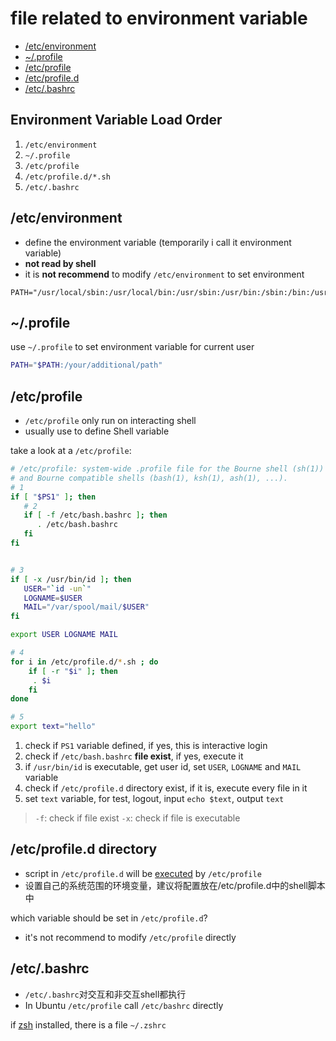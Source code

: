 # file related to environment variable

* [/etc/environment](#etcenvironment)
* [~/.profile](#profile)
* [/etc/profile](#etcprofile)
* [/etc/profile.d](#etcprofiled)
* [/etc/.bashrc](#etcbashrc)

## Environment Variable Load Order

1. `/etc/environment`
2. `~/.profile`
3. `/etc/profile`
4. `/etc/profile.d/*.sh`
5. `/etc/.bashrc`

## /etc/environment

- define the environment variable (temporarily i call it environment variable)
- **not read by shell**
- it is **not recommend** to modify `/etc/environment` to set environment

```
PATH="/usr/local/sbin:/usr/local/bin:/usr/sbin:/usr/bin:/sbin:/bin:/usr/games:/usr/local/games"
```

## ~/.profile

use `~/.profile` to set environment variable for current user

```sh
PATH="$PATH:/your/additional/path"
```

## /etc/profile

- `/etc/profile` only run on interacting shell
- usually use to define Shell variable

take a look at a `/etc/profile`:

```bash
# /etc/profile: system-wide .profile file for the Bourne shell (sh(1))
# and Bourne compatible shells (bash(1), ksh(1), ash(1), ...).
# 1
if [ "$PS1" ]; then
   # 2
   if [ -f /etc/bash.bashrc ]; then
      . /etc/bash.bashrc
   fi
fi


# 3
if [ -x /usr/bin/id ]; then
   USER="`id -un`"
   LOGNAME=$USER
   MAIL="/var/spool/mail/$USER"
fi

export USER LOGNAME MAIL

# 4
for i in /etc/profile.d/*.sh ; do
    if [ -r "$i" ]; then
     . $i
    fi
done

# 5
export text="hello"
```

1. check if `PS1` variable defined, if yes, this is interactive login
2. check if `/etc/bash.bashrc` **file exist**, if yes, execute it
3. if `/usr/bin/id` is executable, get user id, set `USER`, `LOGNAME` and `MAIL` variable
4. check if `/etc/profile.d` directory exist, if it is, execute every file in it
5. set `text` variable, for test, logout, input `echo $text`, output `text`

> `-f`: check if file exist
> `-x`: check if file is executable

## /etc/profile.d directory

- script in `/etc/profile.d` will be [executed](linux-bash-builtin-command.md#source) by `/etc/profile`
- 设置自己的系统范围的环境变量，建议将配置放在/etc/profile.d中的shell脚本中

which variable should be set in `/etc/profile.d`?

- it's not recommend to modify `/etc/profile` directly

## /etc/.bashrc

- `/etc/.bashrc`对交互和非交互shell都执行
- In Ubuntu `/etc/profile` call `/etc/bashrc` directly

if [zsh](https://https://github.com/ohmyzsh/ohmyzsh/wiki/installing-zsh) installed, there is a file `~/.zshrc`

